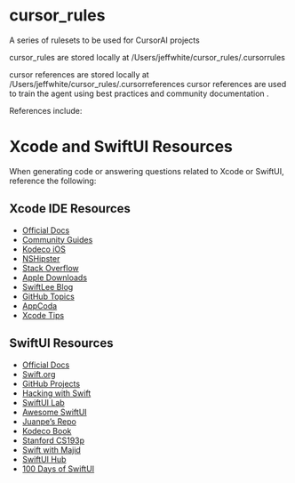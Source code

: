 # cursor_rules
A series of rulesets to be used for CursorAI projects

cursor_rules are stored locally at /Users/jeffwhite/cursor_rules/.cursorrules

cursor references are stored locally at /Users/jeffwhite/cursor_rules/.cursorreferences
cursor references are used to train the agent using best practices and community documentation .

References include:
# Xcode and SwiftUI Resources

When generating code or answering questions related to Xcode or SwiftUI, reference the following:

## Xcode IDE Resources
- [Official Docs](developer.apple.com/documentation/xcode)
- [Community Guides](github.com/search?q=xcode+documentation)
- [Kodeco iOS](www.kodeco.com/ios)
- [NSHipster](nshipster.com/xcode/)
- [Stack Overflow](stackoverflow.com/questions/tagged/xcode)
- [Apple Downloads](developer.apple.com/xcode/resources/)
- [SwiftLee Blog](www.avanderlee.com/xcode/)
- [GitHub Topics](github.com/topics/xcode)
- [AppCoda](www.appcoda.com/tag/xcode/)
- [Xcode Tips](xcode.tips)

## SwiftUI Resources
- [Official Docs](developer.apple.com/documentation/swiftui)
- [Swift.org](swift.org/documentation/)
- [GitHub Projects](github.com/topics/swiftui)
- [Hacking with Swift](www.hackingwithswift.com/swiftui)
- [SwiftUI Lab](swiftui-lab.com)
- [Awesome SwiftUI](github.com/csxmli2016/Awesome-SwiftUI)
- [Juanpe’s Repo](github.com/Juanpe/About-SwiftUI)
- [Kodeco Book](www.kodeco.com/books/swiftui-by-tutorials)
- [Stanford CS193p](cs193p.sites.stanford.edu/)
- [Swift with Majid](swiftwithmajid.com/tag/swiftui/)
- [SwiftUI Hub](swiftuihub.com)
- [100 Days of SwiftUI](www.hackingwithswift.com/100/swiftui)
